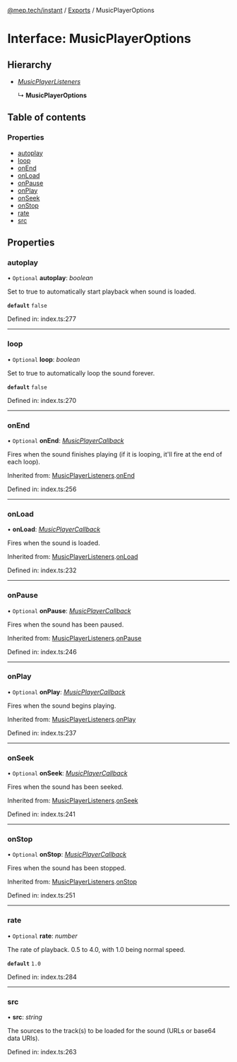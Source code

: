 [@mep.tech/instant](../DOCS.md) / [Exports](../modules.md) / MusicPlayerOptions

# Interface: MusicPlayerOptions

## Hierarchy

* [*MusicPlayerListeners*](musicplayerlisteners.md)

  ↳ **MusicPlayerOptions**

## Table of contents

### Properties

- [autoplay](musicplayeroptions.md#autoplay)
- [loop](musicplayeroptions.md#loop)
- [onEnd](musicplayeroptions.md#onend)
- [onLoad](musicplayeroptions.md#onload)
- [onPause](musicplayeroptions.md#onpause)
- [onPlay](musicplayeroptions.md#onplay)
- [onSeek](musicplayeroptions.md#onseek)
- [onStop](musicplayeroptions.md#onstop)
- [rate](musicplayeroptions.md#rate)
- [src](musicplayeroptions.md#src)

## Properties

### autoplay

• `Optional` **autoplay**: *boolean*

Set to true to automatically start playback when sound is loaded.

**`default`** `false`

Defined in: index.ts:277

___

### loop

• `Optional` **loop**: *boolean*

Set to true to automatically loop the sound forever.

**`default`** `false`

Defined in: index.ts:270

___

### onEnd

• `Optional` **onEnd**: [*MusicPlayerCallback*](../modules.md#musicplayercallback)

Fires when the sound finishes playing (if it is looping, it'll fire at the end of each loop).

Inherited from: [MusicPlayerListeners](musicplayerlisteners.md).[onEnd](musicplayerlisteners.md#onend)

Defined in: index.ts:256

___

### onLoad

• **onLoad**: [*MusicPlayerCallback*](../modules.md#musicplayercallback)

Fires when the sound is loaded.

Inherited from: [MusicPlayerListeners](musicplayerlisteners.md).[onLoad](musicplayerlisteners.md#onload)

Defined in: index.ts:232

___

### onPause

• `Optional` **onPause**: [*MusicPlayerCallback*](../modules.md#musicplayercallback)

Fires when the sound has been paused.

Inherited from: [MusicPlayerListeners](musicplayerlisteners.md).[onPause](musicplayerlisteners.md#onpause)

Defined in: index.ts:246

___

### onPlay

• `Optional` **onPlay**: [*MusicPlayerCallback*](../modules.md#musicplayercallback)

Fires when the sound begins playing.

Inherited from: [MusicPlayerListeners](musicplayerlisteners.md).[onPlay](musicplayerlisteners.md#onplay)

Defined in: index.ts:237

___

### onSeek

• `Optional` **onSeek**: [*MusicPlayerCallback*](../modules.md#musicplayercallback)

Fires when the sound has been seeked.

Inherited from: [MusicPlayerListeners](musicplayerlisteners.md).[onSeek](musicplayerlisteners.md#onseek)

Defined in: index.ts:241

___

### onStop

• `Optional` **onStop**: [*MusicPlayerCallback*](../modules.md#musicplayercallback)

Fires when the sound has been stopped.

Inherited from: [MusicPlayerListeners](musicplayerlisteners.md).[onStop](musicplayerlisteners.md#onstop)

Defined in: index.ts:251

___

### rate

• `Optional` **rate**: *number*

The rate of playback. 0.5 to 4.0, with 1.0 being normal speed.

**`default`** `1.0`

Defined in: index.ts:284

___

### src

• **src**: *string*

The sources to the track(s) to be loaded for the sound (URLs or base64 data URIs).

Defined in: index.ts:263
